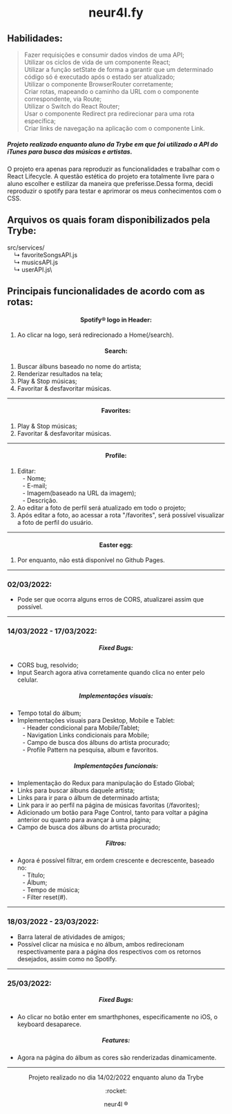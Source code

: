 <div align="center">
  <h1>neur4l.fy</h1>
</div>


## Habilidades:

> Fazer requisições e consumir dados vindos de uma API;\
> Utilizar os ciclos de vida de um componente React;\
> Utilizar a função setState de forma a garantir que um determinado código só é executado após o estado ser atualizado;\
> Utilizar o componente BrowserRouter corretamente;\
> Criar rotas, mapeando o caminho da URL com o componente correspondente, via Route;\
> Utilizar o Switch do React Router;\
> Usar o componente Redirect pra redirecionar para uma rota específica;\
> Criar links de navegação na aplicação com o componente Link.

##### Projeto realizado enquanto aluno da Trybe em que foi utilizado a API do iTunes para busca das músicas e artistas.

O projeto era apenas para reproduzir as funcionalidades e trabalhar com o React Lifecycle. A questão estética do projeto era totalmente livre para o aluno escolher e estilizar da maneira que preferisse.Dessa forma, decidi reproduzir o spotify para testar e aprimorar os meus conhecimentos com o CSS.

## Arquivos os quais foram disponibilizados pela Trybe:
src/services/\
&nbsp;&nbsp;&nbsp; ↳ favoriteSongsAPI.js\
&nbsp;&nbsp;&nbsp; ↳ musicsAPI.js\
&nbsp;&nbsp;&nbsp; ↳ userAPI.js\

## Principais funcionalidades de acordo com as rotas:

<div align="center">
  <h4>Spotify® logo in Header:</h4>
</div>

1. Ao clicar na logo, será redirecionado a Home(/search).

<div align="center">
  <h4>Search:</h4>
</div>

1. Buscar álbuns baseado no nome do artista;
2. Renderizar resultados na tela;
3. Play & Stop músicas;
4. Favoritar & desfavoritar músicas.

___

<div align="center">
  <h4>Favorites:</h4>
</div>

1. Play & Stop músicas;
2. Favoritar & desfavoritar músicas.

___

<div align="center">
  <h4>Profile:</h4>
</div>

1. Editar:\
&nbsp;&nbsp; - Nome;\
&nbsp;&nbsp; - E-mail;\
&nbsp;&nbsp; - Imagem(baseado na URL da imagem);\
&nbsp;&nbsp; - Descrição.
2. Ao editar a foto de perfil será atualizado em todo o projeto;
3. Após editar a foto, ao acessar a rota "/favorites", será possível visualizar a foto de perfil do usuário. 

___

<div align="center">
  <h4>Easter egg:</h4>
</div>

1. Por enquanto, não está disponível no Github Pages.

___

### 02/03/2022:

- Pode ser que ocorra alguns erros de CORS, atualizarei assim que possível.

___

### 14/03/2022 - 17/03/2022:

<div align="center">
  <h5>Fixed Bugs:</h5>
</div>

- CORS bug, resolvido;
- Input Search agora ativa corretamente quando clica no enter pelo celular.

<div align="center">
  <h5>Implementações visuais:</h5>
</div>

- Tempo total do álbum;
- Implementações visuais para Desktop, Mobile e Tablet:\
&nbsp;&nbsp; - Header condicional para Mobile/Tablet;\
&nbsp;&nbsp; - Navigation Links condicionais para Mobile;\
&nbsp;&nbsp; - Campo de busca dos álbuns do artista procurado;\
&nbsp;&nbsp; - Profile Pattern na pesquisa, album e favoritos.

<div align="center">
  <h5>Implementações funcionais:</h5>
</div>

- Implementação do Redux para manipulação do Estado Global;
- Links para buscar álbuns daquele artista;
- Links para ir para o álbum de determinado artista;
- Link para ir ao perfil na página de músicas favoritas (/favorites);
- Adicionado um botão para Page Control, tanto para voltar a página anterior ou quanto para avançar à uma página;
- Campo de busca dos álbuns do artista procurado;

<div align="center">
  <h5>Filtros:</h5>
</div>

- Agora é possível filtrar, em ordem crescente e decrescente, baseado no:\
&nbsp;&nbsp; - Título;\
&nbsp;&nbsp; - Álbum;\
&nbsp;&nbsp; - Tempo de música;\
&nbsp;&nbsp; - Filter reset(#).

___

### 18/03/2022 - 23/03/2022:

- Barra lateral de atividades de amigos;
- Possível clicar na música e no álbum, ambos redirecionam respectivamente para a página dos respectivos com os retornos desejados, assim como no Spotify.
___

### 25/03/2022:

<div align="center">
  <h5>Fixed Bugs:</h5>
</div>

- Ao clicar no botão enter em smarthphones, especificamente no iOS, o keyboard desaparece.

<div align="center">
  <h5>Features:</h5>
</div>

- Agora na página do álbum as cores são renderizadas dinamicamente.

---

<div align="center">
  <p>Projeto realizado no dia 14/02/2022 enquanto aluno da Trybe</p>
  <p>:rocket:</p>
  <p>neur4l ®</p>
</div>
